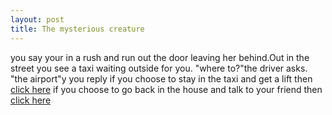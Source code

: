 ```yaml
---
layout: post
title: The mysterious creature
---
```


you say your in a rush and run out the door leaving her behind.Out in the street you see a taxi waiting outside for you.
"where to?"the driver asks. "the airport"y you reply
if you choose to stay in the taxi and get a lift then [click here](taxi.md)
if you choose to go back in the house and talk to your friend then [click here](house.md)
